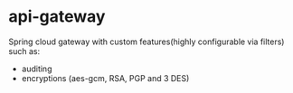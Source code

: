 # api-gateway

Spring cloud gateway with custom features(highly configurable via filters) such as:

- auditing
- encryptions (aes-gcm, RSA, PGP and 3 DES)
